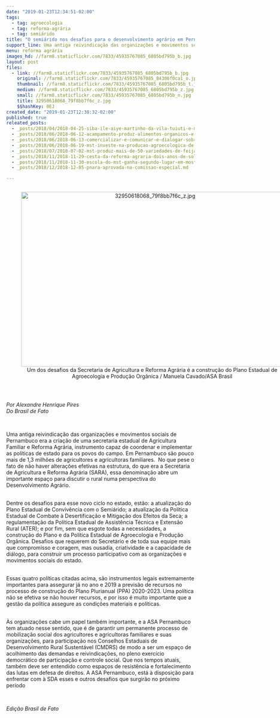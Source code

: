 ```yaml
---
date: "2019-01-23T12:34:51-02:00"
tags:
  - tag: agroecologia
  - tag: reforma-agrária
  - tag: semiárido
title: "O semiárido nos desafios para o desenvolvimento agrário em Pernambuco\n"
support_line: Uma antiga reivindicação das organizações e movimentos sociais de Pernambuco era a criação de uma secretaria estadual de Agricultura Familiar e Reforma Agrária
menu: reforma agrária
images_hd: //farm8.staticflickr.com/7833/45935767085_6805bd795b_b.jpg
layout: post
files:
  - link: //farm8.staticflickr.com/7833/45935767085_6805bd795b_b.jpg
    original: //farm8.staticflickr.com/7833/45935767085_84306f0ca1_o.jpg
    thumbnail: //farm8.staticflickr.com/7833/45935767085_6805bd795b_t.jpg
    medium: //farm8.staticflickr.com/7833/45935767085_6805bd795b_z.jpg
    small: //farm8.staticflickr.com/7833/45935767085_6805bd795b_n.jpg
    title: 32950618068_79f8bb7f6c_z.jpg
    $$hashKey: 0EJ
created_date: "2019-01-23T12:38:32-02:00"
published: true
releated_posts:
  - _posts/2018/04/2018-04-25-siba-ile-aiye-martinho-da-vila-tuiuti-e-muito-mais-animam-a-programacao-da-feira-do-mst.md
  - _posts/2018/06/2018-06-12-acampamento-produz-alimentos-organicos-e-livres-de-veneno.md
  - _posts/2018/06/2018-06-13-comercializar-e-comunicar-e-dialogar-sobre-a-reforma-agraria-popular-explica-dirigente.md
  - _posts/2018/06/2018-06-19-mst-investe-na-producao-agroecologica-de-norte-a-sul-da-bahia.md
  - _posts/2018/07/2018-07-02-mst-produz-mais-de-50-variedades-de-feijao-organico-no-rio-grande-do-sul.md
  - _posts/2018/11/2018-11-29-cesta-da-reforma-agraria-dois-anos-de-solidariedade-com-trabalhadores-da-educacao-no-sul-do-estado-do-rio-de-janeiro.md
  - _posts/2018/11/2018-11-30-escola-do-mst-ganha-segundo-lugar-em-mostra-pedagogica-no-rs.md
  - _posts/2018/12/2018-12-05-pnara-aprovada-na-comissao-especial.md

---
```

<div style="text-align:center">
<figure class="image" style="display:inline-block"><img alt="32950618068_79f8bb7f6c_z.jpg" height="467" src="//farm8.staticflickr.com/7833/45935767085_6805bd795b_b.jpg" width="700" />
<figcaption>Um dos desafios da Secretaria de Agricultura e Reforma Agr&aacute;ria &eacute; a constru&ccedil;&atilde;o do Plano Estadual de Agroecologia e Produ&ccedil;&atilde;o Org&acirc;nica / Manuela Cavado/ASA Brasil</figcaption>
</figure>
</div>

<p>&nbsp;</p>

<p><em>Por Alexandre Henrique Pires<br />
Do Brasil de Fato&nbsp;</em></p>

<p>&nbsp;</p>

<p>Uma antiga reivindica&ccedil;&atilde;o das organiza&ccedil;&otilde;es e movimentos sociais de Pernambuco era a cria&ccedil;&atilde;o de uma secretaria estadual de Agricultura Familiar e Reforma Agr&aacute;ria, instrumento capaz de coordenar e implementar as pol&iacute;ticas de estado para os povos do campo. Em Pernambuco s&atilde;o pouco mais de 1,3 milh&otilde;es de agricultores e agricultoras familiares. &nbsp;No que pese o fato de n&atilde;o haver altera&ccedil;&otilde;es efetivas na estrutura, do que era a Secretaria de Agricultura e Reforma Agr&aacute;ria (SARA), essa denomina&ccedil;&atilde;o abre um importante espa&ccedil;o para discutir o rural numa perspectiva do Desenvolvimento Agr&aacute;rio.</p>

<p><br />
Dentre os desafios para esse novo ciclo no estado, est&atilde;o: a atualiza&ccedil;&atilde;o do Plano Estadual de Conviv&ecirc;ncia com o Semi&aacute;rido; a atualiza&ccedil;&atilde;o da Pol&iacute;tica Estadual de Combate &agrave; Desertifica&ccedil;&atilde;o e Mitiga&ccedil;&atilde;o dos Efeitos da Seca; a regulamenta&ccedil;&atilde;o da Pol&iacute;tica Estadual de Assist&ecirc;ncia T&eacute;cnica e Extens&atilde;o Rural (ATER); e por fim, sem que esgote todas a necessidades, a constru&ccedil;&atilde;o do Plano e da Pol&iacute;tica Estadual de Agroecologia e Produ&ccedil;&atilde;o Org&acirc;nica. Desafios que requerem do Secret&aacute;rio e de toda sua equipe mais que compromisso e coragem, mas ousadia, criatividade e a capacidade de di&aacute;logo, para construir um processo participativo com as organiza&ccedil;&otilde;es e movimentos sociais do estado. &nbsp;</p>

<p><br />
Essas quatro pol&iacute;ticas citadas acima, s&atilde;o instrumentos legais extremamente importantes para assegurar j&aacute; no ano e 2019 a previs&atilde;o de recursos no processo de constru&ccedil;&atilde;o do Plano Plurianual (PPA) 2020-2023. Uma pol&iacute;tica n&atilde;o se efetiva se n&atilde;o houver recursos, e por isso &eacute; muito importante que a gest&atilde;o da pol&iacute;tica assegure as condi&ccedil;&otilde;es materiais e pol&iacute;ticas.</p>

<p><br />
&Agrave;s organiza&ccedil;&otilde;es cabe um papel tamb&eacute;m importante, e a ASA Pernambuco tem atuado nesse sentido, que &eacute; de garantir um permanente processo de mobiliza&ccedil;&atilde;o social dos agricultores e agricultoras familiares e suas organiza&ccedil;&otilde;es, para participa&ccedil;&atilde;o nos Conselhos Estaduais de Desenvolvimento Rural Sustent&aacute;vel (CMDRS) de modo a ser um espa&ccedil;o de acolhimento das demandas e reivindica&ccedil;&otilde;es, no pleno exerc&iacute;cio democr&aacute;tico de participa&ccedil;&atilde;o e controle social. Que nos tempos atuais, tamb&eacute;m deve ser entendido como espa&ccedil;os de resist&ecirc;ncia e fortalecimento das lutas em defesa de direitos. A ASA Pernambuco, est&aacute; &agrave; disposi&ccedil;&atilde;o para enfrentar com &agrave; SDA esses e outros desafios que surgir&atilde;o no pr&oacute;ximo per&iacute;odo</p>

<p>&nbsp;</p>

<p><em>Edi&ccedil;&atilde;o Brasil de Fato&nbsp;</em></p>
